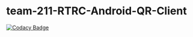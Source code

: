 # team-211-RTRC-Android-QR-Client

[![Codacy Badge](https://api.codacy.com/project/badge/Grade/f55fec7117bc4a29a67c2405f5d4e4de)](https://app.codacy.com/gh/BuildForSDG/team-211-RTRC-Android-QR-Client?utm_source=github.com&utm_medium=referral&utm_content=BuildForSDG/team-211-RTRC-Android-QR-Client&utm_campaign=Badge_Grade_Settings)